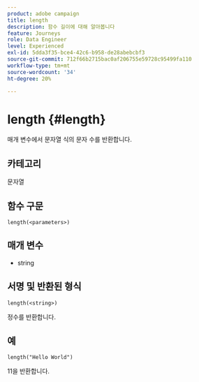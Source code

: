 ```yaml
---
product: adobe campaign
title: length
description: 함수 길이에 대해 알아봅니다
feature: Journeys
role: Data Engineer
level: Experienced
exl-id: 5dda3f35-bce4-42c6-b958-de28abebcbf3
source-git-commit: 712f66b2715bac0af206755e59728c95499fa110
workflow-type: tm+mt
source-wordcount: '34'
ht-degree: 20%

---
```


# length {#length}

매개 변수에서 문자열 식의 문자 수를 반환합니다.

## 카테고리

문자열

## 함수 구문

`length(<parameters>)`

## 매개 변수

* string

## 서명 및 반환된 형식

`length(<string>)`

정수를 반환합니다.

## 예

`length("Hello World")`

11을 반환합니다.

